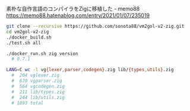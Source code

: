 素朴な自作言語のコンパイラをZigに移植した - memo88  
https://memo88.hatenablog.com/entry/2021/01/07/235019

```sh
git clone --recursive https://github.com/sonota88/vm2gol-v2-zig.git
cd vm2gol-v2-zig
./docker_build.sh
./test.sh all
```

```sh
./docker_run.sh zig version
  # 0.7.1

LANG=C wc -l vg{lexer,parser,codegen}.zig lib/{types,utils}.zig
  #  204 vglexer.zig
  #  670 vgparser.zig
  #  564 vgcodegen.zig
  #  211 lib/types.zig
  #  244 lib/utils.zig
  # 1893 total
```
